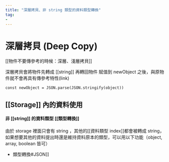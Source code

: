 ```yaml
---
title: "深層拷貝、非 string 類型的資料類型轉換"
tag: 
- 
---
```

# 深層拷貝 (Deep Copy)
[[物件不要傳參考的時候：深層、淺層拷貝]]

深層拷貝會將物件先轉成 [[string]] 再轉回物件
賦值到 newObject 之後，與原物件就不會再具有傳參考特性(link)
```
const newObject = JSON.parse(JSON.stringify(object))
```

## [[Storage]] 內的資料使用
#### 非 [[string]] 的資料類型 [[類型轉換]]
由於 storage 裡面只會有 string ，其他的[[資料類型 index]]都會被轉成 string，如果想要其他的資料提出時還是維持資料原本的類型，可以用以下功能（object, array, boolean 皆可）
- 類型轉換#JSON]]